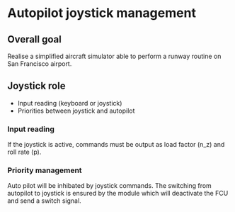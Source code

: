 # Autopilot joystick management

## Overall goal
Realise a simplified aircraft simulator able to perform a runway routine on
San Francisco airport.

## Joystick role
* Input reading (keyboard or joystick)
* Priorities between joystick and autopilot

### Input reading
If the joystick is active, commands must be output as load factor \(n_z\) and
roll rate \(p\).

### Priority management
Auto pilot will be inhibated by joystick commands. The switching from autopilot
to joystick is ensured by the module which will deactivate the FCU and send a
switch signal.
